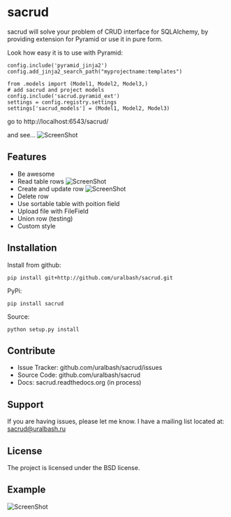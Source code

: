 sacrud
======

sacrud will solve your problem of CRUD interface for SQLAlchemy,
by providing extension for Pyramid or use it in pure form.

Look how easy it is to use with Pyramid:

    config.include('pyramid_jinja2')
    config.add_jinja2_search_path("myprojectname:templates")

    from .models import (Model1, Model2, Model3,)
    # add sacrud and project models
    config.include('sacrud.pyramid_ext')
    settings = config.registry.settings
    settings['sacrud_models'] = (Model1, Model2, Model3)

go to http://localhost:6543/sacrud/

and see...
![ScreenShot](https://raw.github.com/uralbash/sacrud/master/docs/img/index.png)

Features
--------

- Be awesome
- Read table rows
![ScreenShot](https://raw.github.com/uralbash/sacrud/master/docs/img/rows.png)
- Create and update row
![ScreenShot](https://raw.github.com/uralbash/sacrud/master/docs/img/edit.png)
- Delete row
- Use sortable table with poition field
- Upload file with FileField
- Union row (testing)
- Custom style

Installation
------------

Install from github:

    pip install git+http://github.com/uralbash/sacrud.git

PyPi:

    pip install sacrud

Source:

    python setup.py install

Contribute
----------

- Issue Tracker: github.com/uralbash/sacrud/issues
- Source Code: github.com/uralbash/sacrud
- Docs: sacrud.readthedocs.org (in process)

Support
-------

If you are having issues, please let me know.
I have a mailing list located at: sacrud@uralbash.ru

License
-------

The project is licensed under the BSD license.

Example
-------
![ScreenShot](https://raw.github.com/uralbash/sacrud/master/docs/img/example.png)
